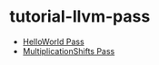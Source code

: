 # tutorial-llvm-pass

- [HelloWorld Pass](tutorial_hello.md)
- [MultiplicationShifts Pass](tutorial_mul.md)